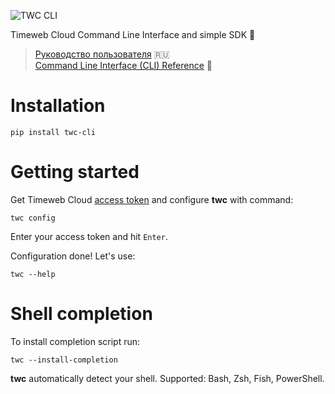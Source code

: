 ![TWC CLI](https://github.com/timeweb-cloud/twc/blob/master/artwork/logo.svg)

Timeweb Cloud Command Line Interface and simple SDK 💫

> [Руководство пользователя](https://github.com/timeweb-cloud/twc/blob/master/docs/ru/README.md) 🇷🇺  
> [Command Line Interface (CLI) Reference](https://github.com/timeweb-cloud/twc/blob/master/docs/ru/CLI_REFERENCE.md) 📜

# Installation

```
pip install twc-cli
```

# Getting started

Get Timeweb Cloud [access token](https://timeweb.cloud/my/api-keys) and
configure **twc** with command:

```
twc config
```

Enter your access token and hit `Enter`.

Configuration done! Let's use:

```
twc --help
```

# Shell completion

To install completion script run:

```
twc --install-completion
```

**twc** automatically detect your shell. Supported: Bash, Zsh, Fish, PowerShell.

